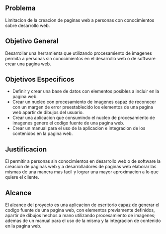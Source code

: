 ## Problema
Limitacion de la creacion de paginas web a personas con conocimientos sobre desarrollo web.

## Objetivo General
Desarrollar una herramienta que utilizando procesamiento de imagenes permita a personas sin conocimientos en el desarrollo web o de software crear una pagina web.

## Objetivos Especificos
* Definir y crear una base de datos con elementos posibles a incluir en la pagina web.
* Crear un nucleo con procesamiento de imagenes capaz de reconocer con un margen de error preestablecido los elementos de una pagina web apartir de dibujos del usuario.
* Crear una aplicacion que consumindo el nucleo de procesamiento de imagenes genere el codigo fuente de una pagina web.
* Crear un manual para el uso de la aplicacion e integracion de los contenidos en la pagina web.

## Justificacion
El permitir a personas sin conocimientos en desarrollo web o de software la creacion de paginas web y a desarrolladores de paginas web elaborar las mismas de una manera mas facil y lograr una mayor aproximacion a lo que quiere el cliente.

## Alcance
El alcance del proyecto es una aplicacion de escritorio capaz de generar el codigo fuente de una pagina web, con elementos previamente definidos, apartir de dibujos hechos a mano utilizando procesamiento de imagenes; ademas de un manual para el uso de la misma y la integracion de contenido en la pagina web.